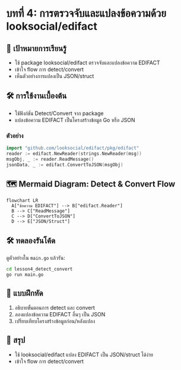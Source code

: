# บทที่ 4: การตรวจจับและแปลงข้อความด้วย looksocial/edifact

## 🎯 เป้าหมายการเรียนรู้
- ใช้ package looksocial/edifact ตรวจจับและแปลงข้อความ EDIFACT
- เข้าใจ flow การ detect/convert
- เห็นตัวอย่างการแปลงเป็น JSON/struct

## 🛠️ การใช้งานเบื้องต้น
- ใช้ฟังก์ชัน Detect/Convert จาก package
- แปลงข้อความ EDIFACT เป็นโครงสร้างข้อมูล Go หรือ JSON

### ตัวอย่าง
```go
import "github.com/looksocial/edifact/pkg/edifact"
reader := edifact.NewReader(strings.NewReader(msg))
msgObj, _ := reader.ReadMessage()
jsonData, _ := edifact.ConvertToJSON(msgObj)
```

## 🗺️ Mermaid Diagram: Detect & Convert Flow
```mermaid
flowchart LR
  A["ข้อความ EDIFACT"] --> B["edifact.Reader"]
  B --> C["ReadMessage"]
  C --> D["ConvertToJSON"]
  D --> E["JSON/Struct"]
```

## 🛠️ ทดลองรันโค้ด
ดูตัวอย่างใน `main.go` แล้วรัน:
```bash
cd lesson4_detect_convert
go run main.go
```

## 📝 แบบฝึกหัด
1. อธิบายขั้นตอนการ detect และ convert
2. ลองแปลงข้อความ EDIFACT อื่นๆ เป็น JSON
3. เปรียบเทียบโครงสร้างข้อมูลก่อน/หลังแปลง

## 🔑 สรุป
- ใช้ looksocial/edifact แปลง EDIFACT เป็น JSON/struct ได้ง่าย
- เข้าใจ flow การ detect/convert 